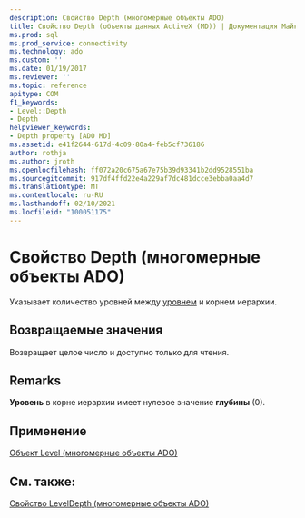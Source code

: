 ```yaml
---
description: Свойство Depth (многомерные объекты ADO)
title: Свойство Depth (объекты данных ActiveX (MD)) | Документация Майкрософт
ms.prod: sql
ms.prod_service: connectivity
ms.technology: ado
ms.custom: ''
ms.date: 01/19/2017
ms.reviewer: ''
ms.topic: reference
apitype: COM
f1_keywords:
- Level::Depth
- Depth
helpviewer_keywords:
- Depth property [ADO MD]
ms.assetid: e41f2644-617d-4c09-80a4-feb5cf736186
author: rothja
ms.author: jroth
ms.openlocfilehash: ff072a20c675a67e75b39d93341b2dd9528551ba
ms.sourcegitcommit: 917df4ffd22e4a229af7dc481dcce3ebba0aa4d7
ms.translationtype: MT
ms.contentlocale: ru-RU
ms.lasthandoff: 02/10/2021
ms.locfileid: "100051175"
---
```

# <a name="depth-property-ado-md"></a>Свойство Depth (многомерные объекты ADO)
Указывает количество уровней между [уровнем](./level-object-ado-md.md) и корнем иерархии.  
  
## <a name="return-values"></a>Возвращаемые значения  
 Возвращает целое число и доступно только для чтения.  
  
## <a name="remarks"></a>Remarks  
 **Уровень** в корне иерархии имеет нулевое значение **глубины** (0).  
  
## <a name="applies-to"></a>Применение  
 [Объект Level (многомерные объекты ADO)](./level-object-ado-md.md)  
  
## <a name="see-also"></a>См. также:  
 [Свойство LevelDepth (многомерные объекты ADO)](./leveldepth-property-ado-md.md)